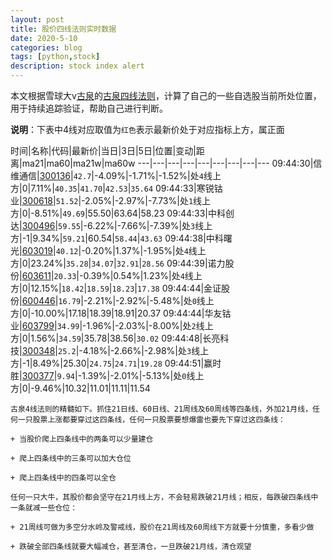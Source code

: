```yaml
---
layout: post
title: 股价四线法则实时数据
date: 2020-5-10
categories: blog
tags: [python,stock]
description: stock index alert
---
```



本文根据雪球大v[古泉](https://xueqiu.com/u/7148646888)的[古泉四线法则](https://xueqiu.com/7148646888/130498192)，计算了自己的一些自选股当前所处位置，用于持续追踪验证，帮助自己进行判断。

**说明**：下表中4线对应取值为`红色`表示最新价处于对应指标上方，属正面

时间|名称|代码|最新价|当日|3日|5日|位置|变动|距离|ma21|ma60|ma21w|ma60w
---|---|---|---|---|---|---|---|---
09:44:30|信维通信|[300136](https://xueqiu.com/S/SZ300136)|`42.7`|-4.09%|-1.71%|-1.52%|处`4`线上方|0|7.11%|`40.35`|`41.70`|`42.53`|`35.64`
09:44:33|寒锐钴业|[300618](https://xueqiu.com/S/SZ300618)|`51.52`|-2.05%|-2.97%|-7.73%|处`1`线上方|0|-8.51%|`49.69`|55.50|63.64|58.23
09:44:33|中科创达|[300496](https://xueqiu.com/S/SZ300496)|`59.55`|-6.22%|-7.66%|-7.39%|处`3`线上方|-1|9.34%|`59.21`|60.54|`58.44`|`43.63`
09:44:38|中科曙光|[603019](https://xueqiu.com/S/SH603019)|`40.12`|-0.20%|1.37%|-1.95%|处`4`线上方|0|23.24%|`35.28`|`34.07`|`32.91`|`28.56`
09:44:39|诺力股份|[603611](https://xueqiu.com/S/SH603611)|`20.33`|-0.39%|0.54%|1.23%|处`4`线上方|0|12.15%|`18.42`|`18.59`|`18.23`|`17.38`
09:44:44|金证股份|[600446](https://xueqiu.com/S/SH600446)|`16.79`|-2.21%|-2.92%|-5.48%|处`0`线上方|0|-10.00%|17.18|18.39|18.91|20.37
09:44:44|华友钴业|[603799](https://xueqiu.com/S/SH603799)|`34.99`|-1.96%|-2.03%|-8.00%|处`2`线上方|0|1.56%|`34.59`|35.78|38.56|`30.02`
09:44:48|长亮科技|[300348](https://xueqiu.com/S/SZ300348)|`25.2`|-4.18%|-2.66%|-2.98%|处`3`线上方|-1|8.49%|25.30|`24.75`|`24.71`|`19.28`
09:44:51|赢时胜|[300377](https://xueqiu.com/S/SZ300377)|`9.94`|-1.39%|-2.01%|-5.13%|处`0`线上方|0|-9.46%|10.32|11.01|11.11|11.54

```
古泉4线法则的精髓如下。抓住21日线、60日线、21周线及60周线等四条线，外加21月线，任何一只股票上涨都要穿过这四条线，任何一只股票要想爆雷也要先下穿过这四条线：

+ 当股价爬上四条线中的两条可以少量建仓

+ 爬上四条线中的三条可以加大仓位

+ 爬上四条线中的四条可以全仓

任何一只大牛，其股价都会坚守在21月线上方，不会轻易跌破21月线；相反，每跌破四条线中一条就减一些仓位：

+ 21周线可做为多空分水岭及警戒线，股价在21周线及60周线下方就要十分慎重，多看少做

+ 跌破全部四条线就要大幅减仓，甚至清仓，一旦跌破21月线，清仓观望
```
